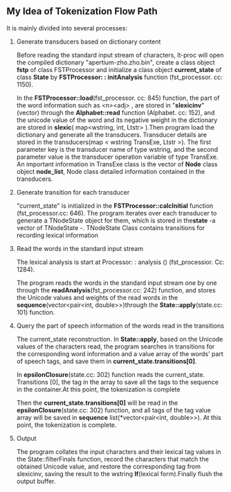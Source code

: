 ## My Idea of Tokenization Flow Path

It is mainly divided into several processes:

1. Generate transducers based on dictionary content

    Before reading the standard input stream of characters, lt-proc will open the compiled dictionary "apertium-zho.zho.bin", create a class object **fstp** of class FSTProcessor and  initialize a class object **current_state** of class **State** by **FSTProcessor: : initAnalysis** function (fst_processor. cc: 1150).

    In the **FSTProcessor::load**(fst_processor. cc: 845) function, the part of the word information such as \<n>\<adj> , are stored in "**slexicinv**"(vector<wstring>) through the **Alphabet::read** function (Alphabet. cc: 152), and the unicode value of the word and its negative weight in the dictionary are stored in **slexic**( map<wstring, int, Ltstr> ).Then program load the dictionary and generate all the transducers.  Transducer details are stored in the transducers(map < wstring TransExe, Ltstr >). The first parameter key is the transducer name of type wstring, and the second parameter value is the transducer operation variable of type TransExe.  An important information in TransExe class is  the vector of **Node** class object **node_list**, Node class detailed information contained in the transducers.

2. Generate transition for each transducer

    "current_state" is initialized in the **FSTProcessor::calcInitial** function (fst_processor.cc: 646). The program iterates over each transducer to generate a TNodeState object for them, which is stored in the**state** -a vector of TNodeState -. TNodeState
    Class contains transitions for recording lexical information

3. Read the words in the standard input stream

    The lexical analysis is start at Processor: : analysis () (fst_processior. Cc: 1284).

    The program reads the words in the standard input stream one by one through the **readAnalysis**(fst_processor.cc: 242) function, and stores the Unicode values and weights of the read words in the **sequence**(vector<pair<int, double>>)through the **State::apply**(state.cc: 101) function.

4. Query the part of speech information of the words read in the transitions

    The current_state reconstruction. In **State::apply**, based on the Unicode values of the characters read,  the program searches in transitions for the corresponding word information and a value array of the words' part of speech tags, and save them in **current_state.transitions[0]**.

    In **epsilonClosure**(state.cc: 302) function reads the current_state. Transitions [0], the tag in the array to save all the tags to the sequence in the container.At this point, the tokenization is complete

    Then the **current_state.transitions[0]** will be read in the **epsilonClosure**(state.cc: 302) function, and all tags of the tag value array will be saved in **sequence** list(*vector<pair<int, double>>). At this point, the tokenization is complete.

5. Output

    The program collates the input characters and their lexical tag values in the State::filterFinals function, record the characters that match the obtained Unicode value, and restore the corresponding tag from slexicinv, saving the result to the wstring **lf**(lexical form).Finally flush the output buffer.